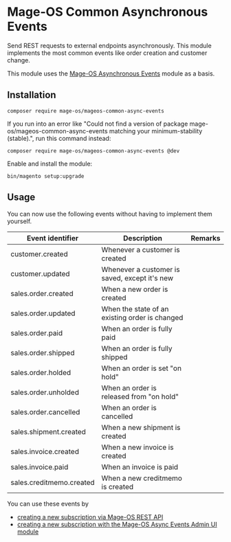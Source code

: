 # Mage-OS Common Asynchronous Events

Send REST requests to external endpoints asynchronously. This module implements the most common events like order creation and customer change.

This module uses the [Mage-OS Asynchronous Events](https://github.com/mage-os/mageos-async-events/) module as a basis.

## Installation

```
composer require mage-os/mageos-common-async-events
```

If you run into an error like "Could not find a version of package mage-os/mageos-common-async-events matching your minimum-stability (stable).", run this command instead:
```
composer require mage-os/mageos-common-async-events @dev
```

Enable and install the module:
```
bin/magento setup:upgrade
```

## Usage

You can now use the following events without having to implement them yourself.

| Event identifier         | Description                                    |Remarks                  |
|--------------------------|------------------------------------------------|-------------------------|
| customer.created         | Whenever a customer is created                 |                  |
| customer.updated         | Whenever a customer is saved, except it's new  |                  |
| sales.order.created      | When a new order is created                    |                  |
| sales.order.updated      | When the state of an existing order is changed ||
| sales.order.paid         | When an order is fully paid                    ||
| sales.order.shipped      | When an order is fully shipped                 ||
| sales.order.holded       | When an order is set "on hold"                 ||
| sales.order.unholded     | When an order is released from "on hold"       ||
| sales.order.cancelled    | When an order is cancelled                     ||
| sales.shipment.created   | When a new shipment is created                 |                |
| sales.invoice.created    | When a new invoice is created                  |                 |
| sales.invoice.paid       | When an invoice is paid                        |                 |
| sales.creditmemo.created | When a new creditmemo is created               |              |

You can use these events by

* [creating a new subscription via Mage-OS REST API](https://github.com/mage-os/mageos-async-events/#create-subscription)
* [creating a new subscription with the Mage-OS Async Events Admin UI module](https://github.com/mage-os/mageos-async-events-admin-ui)
